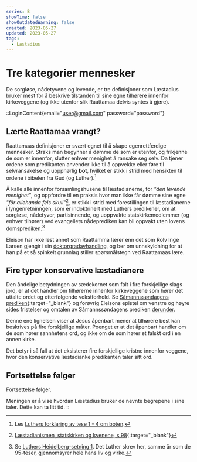 ```yaml
---
series: B
showTime: false
showOutdatedWarning: false
created: 2023-05-27
updated: 2023-05-27
tags:
  - Læstadius
---
```


# Tre kategorier mennesker
De sorgløse, nådetyvene og levende, er tre definisjoner som Læstadius bruker mest for å beskrive tilstanden til sine egne tilhørere innenfor kirkeveggene (og ikke utenfor slik Raattamaa delvis syntes å gjøre).

::LoginContent{email="user@gmail.com" password="password"}
## Lærte Raattamaa vrangt?
Raattamaas definisjoner er svært egnet til å skape egenrettferdige mennesker. Straks man begynner å dømme de som er utenfor, og frikjenne de som er innenfor, slutter enhver menighet å ransake seg selv. Da tjener ordene som predikanten anvender ikke til å oppvekke eller føre til selvransakelse og uopphørlig **bot**, hvilket er stikk i strid med hensikten til ordene i bibelen fra Gud (og Luther).[^1]

Å kalle alle innenfor forsamlingshusene til læstadianerne, for _"den levende menighet"_, og oppfordre til en praksis hvor man ikke får dømme sine egne _"för allehanda fels skull"_[^2], er stikk i strid med forestillingen til læstadianerne i lyngenretninngen, som er indoktrinert med Luthers predikener, om at sorgløse, nådetyver, partisinnende, og uoppvakte statskirkemedlemmer (og enhver tilhører) ved evangeliets nådeprediken kan bli oppvakt uten lovens domsprediken.[^3]

Eleison har ikke lest annet som Raattamma lærer enn det som Rolv Inge Larsen gjengir i sin [doktorgradavhandling](#user-content-fn-2), og ber om unnskyldning for at han på et så spinkelt grunnlag stiller spørsmålstegn ved Raattamaas lære.

## Fire typer konservative læstadianere
Den åndelige betydningen av sædekornet som falt i fire forskjellige slags jord, er at det handler om tilhørerne innenfor kirkeveggene som hører det uttalte ordet og etterfølgende vekstforhold. Se [Såmannssøndagens prediken](https://kirkepostille.vercel.app/article/vinter/for-faste/sexagesima-evangelium){:target="_blank"} og forøvrig Eleisons epistel om venstre og høyre sides fristelser og omtalen av Såmannssøndagens prediken [derunder](venstre-og-hoyre-side#saamannssondags-evangelium).

Denne ene lignelsen viser at Jesus åpenbart mener at tilhørere best kan beskrives på fire forskjellige måter. Poenget er at det åpenbart handler om de som hører sannhetens ord, og ikke om de som hører et falskt ord i en annen kirke.

Det betyr i så fall at det eksisterer fire forskjellige kristne innenfor veggene, hvor den konservative læstadianke predikanten taler sitt ord.

## Fortsettelse følger
Fortsettelse følger. 

Meningen er å vise hvordan Læstadius bruker de nevnte begrepene i sine taler. Dette kan ta litt tid.
::

[^1]: Les [Luthers forklaring av tese 1 - 4 om boten](../2.c/3.tese-1-4-om-boten.md).
[^2]: [Læstadianismen, statskirken og kvenene, s.98](https://munin.uit.no/bitstream/handle/10037/4739/thesis.pdf){:target="_blank"}
[^3]: Se [Luthers Heidelberg-setning 1](/article/epistler/c/luthers-heidelberg-setninger). Det Luther skrev her, samme år som de 95-teser, gjennomsyrer hele hans liv og virke.